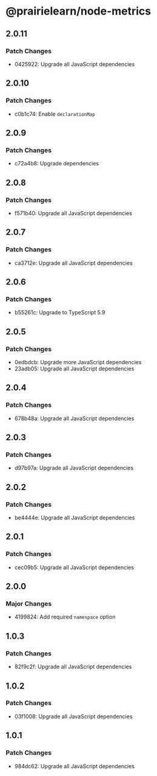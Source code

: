 # @prairielearn/node-metrics

## 2.0.11

### Patch Changes

- 0425922: Upgrade all JavaScript dependencies

## 2.0.10

### Patch Changes

- c0b1c74: Enable `declarationMap`

## 2.0.9

### Patch Changes

- c72a4b8: Upgrade dependencies

## 2.0.8

### Patch Changes

- f571b40: Upgrade all JavaScript dependencies

## 2.0.7

### Patch Changes

- ca3712e: Upgrade all JavaScript dependencies

## 2.0.6

### Patch Changes

- b55261c: Upgrade to TypeScript 5.9

## 2.0.5

### Patch Changes

- 0edbdcb: Upgrade more JavaScript dependencies
- 23adb05: Upgrade all JavaScript dependencies

## 2.0.4

### Patch Changes

- 678b48a: Upgrade all JavaScript dependencies

## 2.0.3

### Patch Changes

- d97b97a: Upgrade all JavaScript dependencies

## 2.0.2

### Patch Changes

- be4444e: Upgrade all JavaScript dependencies

## 2.0.1

### Patch Changes

- cec09b5: Upgrade all JavaScript dependencies

## 2.0.0

### Major Changes

- 4199824: Add required `namespace` option

## 1.0.3

### Patch Changes

- 82f9c2f: Upgrade all JavaScript dependencies

## 1.0.2

### Patch Changes

- 03f1008: Upgrade all JavaScript dependencies

## 1.0.1

### Patch Changes

- 984dc62: Upgrade all JavaScript dependencies
